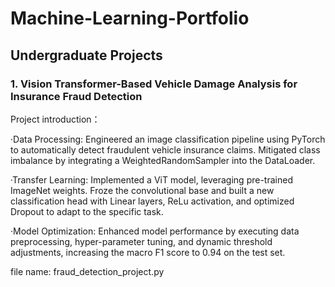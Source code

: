 # Machine-Learning-Portfolio

## Undergraduate Projects

### 1. Vision Transformer-Based Vehicle Damage Analysis for Insurance Fraud Detection
   
Project introduction：

·Data Processing: Engineered an image classification pipeline using PyTorch to automatically detect fraudulent vehicle insurance claims. Mitigated class imbalance by integrating a WeightedRandomSampler into the DataLoader.

·Transfer Learning: Implemented a ViT model, leveraging pre-trained ImageNet weights. Froze the convolutional base and built a new classification head with Linear layers, ReLu activation, and optimized Dropout to adapt to the specific task.

·Model Optimization: Enhanced model performance by executing data preprocessing, hyper-parameter tuning, and dynamic threshold adjustments, increasing the macro F1 score to 0.94 on the test set.

file name: fraud_detection_project.py
